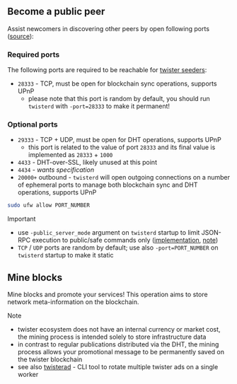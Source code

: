 ## Become a public peer

Assist newcomers in discovering other peers by open following ports ([source](https://github.com/miguelfreitas/twister-core/issues/22#issuecomment-32464556)):

### Required ports

The following ports are required to be reachable for [twister seeders](https://twisterarmy.github.io/network):

* `28333` - TCP, must be open for blockchain sync operations, supports UPnP
    * please note that this port is random by default, you should run `twisterd` with `-port=28333` to make it permanent!

### Optional ports

* `29333` - TCP + UDP, must be open for DHT operations, supports UPnP
    * this port is related to the value of port `28333` and its final value is implemented as `28333` + `1000`
* `4433` - DHT-over-SSL, likely unused at this point
* `4434` - _wants specification_
* `20000+` outbound - `twisterd` will open outgoing connections on a number of ephemeral ports to manage both blockchain sync and DHT operations, supports UPnP

``` bash
sudo ufw allow PORT_NUMBER
```

> [!IMPORTANT]
> * use `-public_server_mode` argument on `twisterd` startup to limit JSON-RPC execution to public/safe commands only ([implementation](https://github.com/twisterarmy/twister-core/blob/twisterarmy/src/bitcoinrpc.cpp#L227), [note](https://github.com/twisterarmy/twister-html/issues/43))
> * `TCP` / `UDP` ports are random by default; use also `-port=PORT_NUMBER` on `twisterd` startup to make it static

## Mine blocks

Mine blocks and promote your services! This operation aims to store network meta-information on the blockchain.

> [!NOTE]
> * twister ecosystem does not have an internal currency or market cost, the mining process is intended solely to store infrastructure data
> * in contrast to regular publications distributed via the DHT, the mining process allows your promotional message to be permanently saved on the twister blockchain
> * see also [twisterad](https://github.com/twisterarmy/twisterad) - CLI tool to rotate multiple twister ads on a single worker